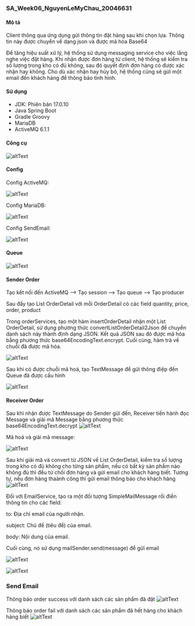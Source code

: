 ### SA_Week06_NguyenLeMyChau_20046631

#### Mô tả
Client thông qua ứng dụng gửi thông tin đặt hàng sau khi chọn lựa. Thông tin này được chuyển về dạng json và được mã hóa Base64

Để tăng hiệu suất xử lý, hệ thống sử dụng messaging service cho việc lắng nghe việc đặt hàng. Khi nhận được đơn
hàng từ client, hệ thống sẽ kiểm tra số lượng trong kho có đủ không, sau đó quyết định đơn hàng có được xác nhận hay không.
Cho dù xác nhận hay hủy bỏ, hệ thống cũng sẽ gửi một email đến khách hàng để thông báo tình hình.

#### Sử dụng
- JDK: Phiên bản 17.0.10
- Java Spring Boot
- Gradle Groovy
- MariaDB
- ActiveMQ 6.1.1

#### Công cụ
![altText](images/tool.png)

#### Config

Config ActiveMQ:

![altText](images/configMQ.png)

Config MariaDB:

![altText](images/configMariaDB.png)

Config SendEmail:

![altText](images/configEmail.png)

#### Queue
![altText](images/Queues.png)


#### Sender Order
Tạo kết nối đến ActiveMQ --> Tạo session --> Tạo queue --> Tạo producer

Sau đấy tạo List OrderDetail với mỗi OrderDetail có các field quantity, price, order, product

Trong orderServices, tạo một hàm insertOrderDetail nhận một List OrderDetail, sử dụng phương thức convertListOrderDetail2Json để chuyển danh sách này thành định dạng JSON. 
Kết quả JSON sau đó được mã hóa bằng phương thức base64EncodingText.encrypt.
Cuối cùng, hàm trả về chuỗi đã được mã hóa.

![altText](images/Encrypt.png)

Sau khi có được chuỗi mã hoá, tạo TextMessage để gửi thông điệp đến Queue đã được cấu hình

![altText](images/SenderOrder.png)

#### Receiver Order
Sau khi nhận được TextMessage do Sender gửi đến, Receiver tiến hành đọc Message và giải mã Message bằng phương thức base64EncodingText.decrypt
![altText](images/ReceiverOrder.png)

Mã hoá và giải mã message:

![altText](images/EncryptAndDecrypt.png)

Sau khi giải mã và convert từ JSON về List OrderDetail, kiểm tra số lượng trong kho có đủ không cho từng sản phẩm, nếu có bất kỳ sản phẩm nào không đủ thì đều từ chối đơn hàng và gửi email cho khách hàng biết. Tương tự, nếu đơn hàng thaành công thì gửi email thông báo cho khách hàng
![altText](images/ReceiverOrder2.png)

Đối với EmailService, tạo ra một đối tượng SimpleMailMessage rồi điền thông tin cho các field:

to: Địa chỉ email của người nhận.

subject: Chủ đề (tiêu đề) của email.

body: Nội dung của email.

Cuối cùng, nó sử dụng mailSender.send(message) để gửi email

![altText](images/SendEmail.png)

![altText](images/ReceiverOrder3.png)


### Send Email
Thông báo order success với danh sách các sản phẩm đã đặt
![altText](images/sendEmailSuccess.png)

Thông báo order fail với danh sách các sản phẩm đã hết hàng cho khách hàng biết
![altText](images/sendEmailFail.png)





